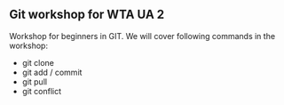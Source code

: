## Git workshop for WTA UA 2
Workshop for beginners in GIT. We will cover following commands in the workshop:

* git clone
* git add / commit
* git pull
* git conflict
